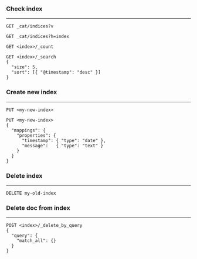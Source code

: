### Check index
---

```http
GET _cat/indices?v
```

```http
GET _cat/indices?h=index
```

```http
GET <index>/_count
```

```http
GET <index>/_search
{
  "size": 5,
  "sort": [{ "@timestamp": "desc" }]
}
```

### Create new index
---

```http
PUT <my-new-index>
```

```http
PUT <my-new-index>
{
  "mappings": {
    "properties": {
      "timestamp": { "type": "date" },
      "message":   { "type": "text" }
    }
  }
}
```

### Delete index
---

```http
DELETE my-old-index
```

### Delete doc from index
---

```http
POST <index>/_delete_by_query
{
  "query": {
    "match_all": {}
  }
}
```